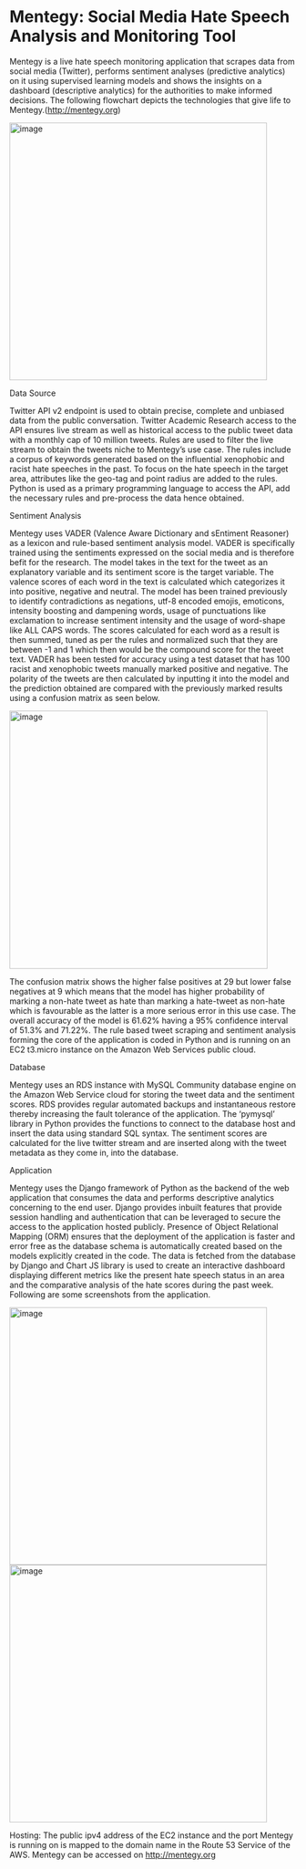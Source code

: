# Mentegy: Social Media Hate Speech Analysis and Monitoring Tool

Mentegy is a live hate speech monitoring application that scrapes data from social media (Twitter), performs sentiment analyses (predictive analytics) on it using supervised learning models and shows the insights on a dashboard (descriptive analytics) for the authorities to make informed decisions.  The following flowchart depicts the technologies that give life to Mentegy.(http://mentegy.org)

<img width="452" alt="image" src="https://user-images.githubusercontent.com/67317976/125636451-28bf3e12-c25f-4036-9ef8-c76b92a549c4.png">
 
Data Source
 
Twitter API v2 endpoint is used to obtain precise, complete and unbiased data from the public conversation. Twitter Academic Research access to the API ensures live stream as well as historical access to the public tweet data with a monthly cap of 10 million tweets.  Rules are used to filter the live stream to obtain the tweets niche to Mentegy’s use case. The rules include a corpus of keywords generated based on the influential xenophobic and racist hate speeches in the past. To focus on the hate speech in the target area, attributes like the geo-tag and point radius are added to the rules.  Python is used as a primary programming language to access the API, add the necessary rules and pre-process the data hence obtained.
 
Sentiment Analysis

Mentegy uses VADER (Valence Aware Dictionary and sEntiment Reasoner) as a lexicon and rule-based sentiment analysis model. VADER is specifically trained using the sentiments expressed on the social media and is therefore befit for the research.  The model takes in the text for the tweet as an explanatory variable and its sentiment score is the target variable. The valence scores of each word in the text is calculated which categorizes it into positive, negative and neutral. The model has been trained previously to identify contradictions as negations, utf-8 encoded emojis, emoticons, intensity boosting and dampening words, usage of punctuations like exclamation to increase sentiment intensity and the usage of word-shape like ALL CAPS words. The scores calculated for each word as a result is then summed, tuned as per the rules and normalized such that they are between -1 and 1 which then would be the compound score for the tweet text.
VADER has been tested for accuracy using a test dataset that has 100 racist and xenophobic tweets manually marked positive and negative. The polarity of the tweets are then calculated by inputting it into the model and the prediction obtained are compared with the previously marked results using a confusion matrix as seen below.

<img width="453" alt="image" src="https://user-images.githubusercontent.com/67317976/125636590-e3399ee9-abd5-4aa4-8229-8239a3439683.png">

 
The confusion matrix shows the higher false positives at 29 but lower false negatives at 9 which means that the model has higher probability of marking a non-hate tweet as hate than marking a hate-tweet as non-hate which is favourable as the latter is a more serious error in this use case. The overall accuracy of the model is 61.62% having a 95% confidence interval of 51.3% and 71.22%.
The rule based tweet scraping and sentiment analysis forming the core of the application is coded in Python and is running on an EC2 t3.micro instance on the Amazon Web Services public cloud.

Database

Mentegy uses an RDS instance with MySQL Community database engine on the Amazon Web Service cloud for storing the tweet data and the sentiment scores. RDS provides regular automated backups and instantaneous restore thereby increasing the fault tolerance of the application. The ‘pymysql’ library in Python provides the functions to connect to the database host and insert the data using standard SQL syntax. The sentiment scores are calculated for the live twitter stream and are inserted along with the tweet metadata as they come in, into the database.
 
Application

Mentegy uses the Django framework of Python as the backend of the web application that consumes the data and performs descriptive analytics concerning to the end user. Django provides inbuilt features that provide session handling and authentication that can be leveraged to secure the access to the application hosted publicly. Presence of Object Relational Mapping (ORM) ensures that the deployment of the application is faster and error free as the database schema is automatically created based on the models explicitly created in the code. The data is fetched from the database by Django and Chart JS library is used to create an interactive dashboard displaying different metrics like the present hate speech status in an area and the comparative analysis of the hate scores during the past week. Following are some screenshots from the application.

<img width="452" alt="image" src="https://user-images.githubusercontent.com/67317976/125637087-39a39d0a-4707-44fa-ab02-25a7bebdf582.png">

<img width="452" alt="image" src="https://user-images.githubusercontent.com/67317976/125637102-a1cdb2b2-20c2-40f2-b6f9-433b6f615eab.png">

Hosting: The public ipv4 address of the EC2 instance and the port Mentegy is running on is mapped to the domain name in the Route 53 Service of the AWS. Mentegy can be accessed on http://mentegy.org

